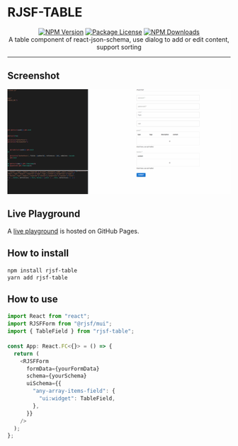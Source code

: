 # RJSF-TABLE

<div align="center">
<a href="https://www.npmjs.com/package/rjsf-table"><img src="https://img.shields.io/npm/v/rjsf-table.svg" alt="NPM Version" /></a>
<a href="https://www.npmjs.com/package/rjsf-table"><img src="https://img.shields.io/npm/l/rjsf-table.svg" alt="Package License" /></a>
<a href="https://www.npmjs.com/package/rjsf-table"><img src="https://img.shields.io/npm/dm/rjsf-table.svg" alt="NPM Downloads" /></a>
</div>

<center>A table component of react-json-schema, use dialog to add or edit content, support sorting</center>

---

## Screenshot

![rjsf-table](https://raw.githubusercontent.com/JinYuSha0/prisma-utils/main/packages/rjsf-table/screenshot/rjsf-table.gif)

## Live Playground

A [live playground](https://jinyusha0.github.io/#/rjsf-table) is hosted on GitHub Pages.

## How to install

```base
npm install rjsf-table
yarn add rjsf-table
```

## How to use

```javascript
import React from "react";
import RJSFForm from "@rjsf/mui";
import { TableField } from "rjsf-table";

const App: React.FC<{}> = () => {
  return (
    <RJSFForm
      formData={yourFormData}
      schema={yourSchema}
      uiSchema={{
        "any-array-items-field": {
          "ui:widget": TableField,
        },
      }}
    />
  );
};
```
